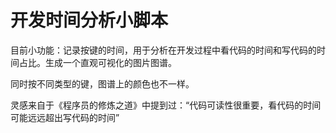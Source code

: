 # 开发时间分析小脚本

目前小功能：记录按键的时间，用于分析在开发过程中看代码的时间和写代码的时间占比。生成一个直观可视化的图片图谱。

同时按不同类型的键，图谱上的颜色也不一样。

灵感来自于《程序员的修炼之道》中提到过：“代码可读性很重要，看代码的时间可能远远超出写代码的时间”